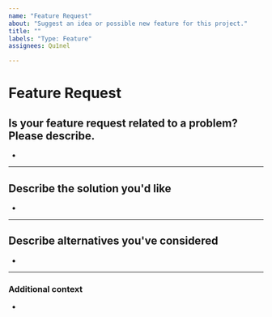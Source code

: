 ```yaml
---
name: "Feature Request"
about: "Suggest an idea or possible new feature for this project."
title: ""
labels: "Type: Feature"
assignees: Qu1nel

---
```


# **Feature Request**

## **Is your feature request related to a problem? Please describe.**

*

---

## **Describe the solution you'd like**

*

---

## **Describe alternatives you've considered**

*

---

### **Additional context**

*
